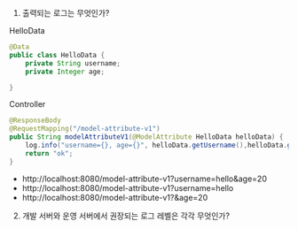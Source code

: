 1. 출력되는 로그는 무엇인가?

HelloData
```java
@Data
public class HelloData {
    private String username;
    private Integer age;

}
```
Controller
```java 
@ResponseBody
@RequestMapping("/model-attribute-v1")
public String modelAttributeV1(@ModelAttribute HelloData helloData) {
    log.info("username={}, age={}", helloData.getUsername(),helloData.getAge());
    return "ok";
}
```

- http://localhost:8080/model-attribute-v1?username=hello&age=20
- http://localhost:8080/model-attribute-v1?username=hello
- http://localhost:8080/model-attribute-v1?&age=20

2. 개발 서버와 운영 서버에서 권장되는 로그 레벨은 각각 무엇인가?
